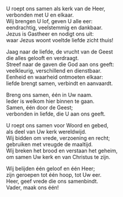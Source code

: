 U roept ons samen als kerk van de Heer,  
verbonden met U en elkaar.  
Wij brengen U lof, geven U alle eer:  
eendrachtig, veelstemmig en dankbaar.  
Jezus is Gastheer en nodigt ons uit:  
waar Jezus woont voeltde liefde zicht thuis!

Jaag naar de liefde, de vrucht van de Geest  
die alles gelooft en verdraagt.  
Streef naar de gaven die God aan ons geeft:  
veelkleurig, verschillend en dienstbaar.  
Eenheid en waarheid ontmoeten elkaar:  
liefde brengt samen, verbindt en aanvaardt.  

Breng ons samen, één in Uw naam.  
Ieder is welkom hier binnen te gaan.  
Samen, één door de Geest;  
verbonden in liefde, die U aan ons geeft.  

U roept ons samen voor Woord en gebed,  
als deel van Uw kerk wereldwijd.  
Wij bidden om vrede, verzoening en recht;  
gebruiken met vreugde de maaltijd.  
Wij breken het brood en verstaan het geheim,  
om samen Uw kerk en van Christus te zijn.  

Wij belijden één geloof en één Heer;  
zijn geroepen tot één hoop, tot Uw eer.  
Heer, geef vrede die ons samenbindt.  
Vader, maak ons één!  
